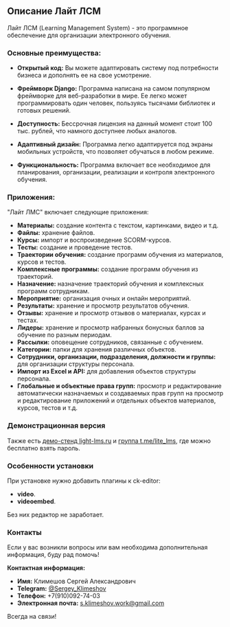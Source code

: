 ## Описание Лайт ЛСМ

Лайт ЛСМ (Learning Management System) - это программное обеспечение для организации электронного обучения.

### Основные преимущества:

- **Открытый код:** Вы можете адаптировать систему под потребности бизнеса и дополнять ее на свое усмотрение.
   
- **Фреймворк Django:** Программа написана на самом популярном фреймворке для веб-разработки в мире. Ее легко может программировать один человек, пользуясь тысячами библиотек и готовых решений.

- **Доступность:** Бессрочная лицензия на данный момент стоит 100 тыс. рублей, что намного доступнее любых аналогов.

- **Адаптивный дизайн:** Программа легко адаптируется под экраны мобильных устройств, что позволяет обучаться в любом режиме.

- **Функциональность:** Программа включает все необходимое для планирования, организации, реализации и контроля электронного обучения.

### Приложения:

"Лайт ЛМС" включает следующие приложения:

- **Материалы:** создание контента с текстом, картинками, видео и т.д.
- **Файлы:** хранение файлов.
- **Курсы:** импорт и воспроизведение SCORM-курсов.
- **Тесты:** создание и проведение тестов.
- **Траектории обучения:** создание программ обучения из материалов, курсов и тестов.
- **Комплексные программы:** создание программ обучения из траекторий.
- **Назначение:** назначение траекторий обучения и комплексных программ сотрудникам.
- **Мероприятие:** организация очных и онлайн мероприятий.
- **Результаты:** хранение и просмотр результатов обучения.
- **Отзывы:** хранение и просмотр отзывов о материалах, курсах и тестах.
- **Лидеры:** хранение и просмотр набранных бонусных баллов за обучение по разным периодам.
- **Рассылки:** оповещение сотрудников, связанные с обучением.
- **Категории:** папки для хранения различных объектов.
- **Сотрудники, организации, подразделения, должности и группы:** для организации структуры персонала.
- **Импорт из Excel и API:** для добавления объектов структуры персонала.
- **Глобальные и объектные права групп:** просмотр и редактирование автоматически назначаемых и создаваемых прав групп на просмотр и редактирование приложений и отдельных объектов материалов, курсов, тестов и т.д.

### Демонстрационная версия

Tакже есть [демо-стенд light-lms.ru](https://light-lms.ru/) и [группа t.me/lite_lms](https://t.me/lite_lms), где можно бесплатно взять пароль.

### Особенности установки

При установке нужно добавить плагины к ck-editor:

- **video**.
- **videoembed**.

Без них редактор не заработает.

### Контакты

Если у вас возникли вопросы или вам необходима дополнительная информация, буду рад помочь!

**Контактная информация:**
- **Имя:** Климешов Сергей Александрович
- **Telegram:** [@Sergey_Klimeshov](https://t.me/Sergey_Klimeshov)
- **Телефон:** +7(910)092-74-03
- **Электронная почта:** s.klimeshov.work@gmail.com

Всегда на связи!